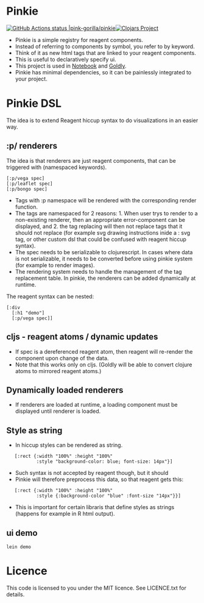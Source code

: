 # Pinkie
 [![GitHub Actions status |pink-gorilla/pinkie](https://github.com/pink-gorilla/pinkie/workflows/CI/badge.svg)](https://github.com/pink-gorilla/pinkie/actions?workflow=CI)[![Clojars Project](https://img.shields.io/clojars/v/org.pinkgorilla/pinkie.svg)](https://clojars.org/org.pinkgorilla/pinkie)

- Pinkie is a simple registry for reagent components. 
- Instead of referring to components by symbol, you refer to by keyword.
- Think of it as new html tags that are linked to your reagent components.
- This is useful to declaratively specify ui. 
- This project is used in [Notebook](https://github.com/pink-gorilla/gorilla-notebook) and [Goldly](https://github.com/pink-gorilla/goldly).
- Pinkie has minimal dependencies, so it can be painlessly integrated to your project. 


# Pinkie DSL

The idea is to extend Reagent hiccup syntax to do visualizations in an easier way.

## :p/ renderers

The idea is that renderers are just reagent components, that can be triggered with (namespaced keywords). 

```  
[:p/vega spec]
[:p/leaflet spec]
[:p/bongo spec]
```

- Tags with :p namespace will be rendered with the corresponding render function.
- The tags are namespaced for 2 reasons: 1. When user trys to render to a non-existing renderer, then an appropriate error-component can be displayed, and 2. the tag replacing will then not replace tags that it should not replace (for example svg drawing instructions inide a : svg tag, or other custom dsl that could be confused with reagent hiccup syntax).  
- The spec needs to be serializable to clojurescript. In cases where data is not serializable, it needs to be converted before using pinkie system (for example to render images). 
- The rendering system needs to handle the management of the tag replacement table. In pinkie, the renderers can be added dynamically at runtime. 

The reagent syntax can be nested:

```  
[:div
  [:h1 "demo"] 
  [:p/vega spec]]
```

## cljs - reagent atoms / dynamic updates

- If spec is a dereferenced reagent atom, then reagent will re-render the
  component upon change of the data. 
- Note that this works only on cljs. (Goldly will be able to convert 
  clojure atoms to mirrored reagent atoms.)

## Dynamically loaded renderers

- If renderers are loaded at runtime, a loading component must
be displayed until renderer is loaded.


## Style as string

- In hiccup styles can be rendered as string.
```
   [:rect {:width "100%" :height "100%"
           :style "background-color: blue; font-size: 14px"}]
```
- Such syntax is not accepted by reagent though, but it should
- Pinkie will therefore preprocess this data, so that reagent gets this:
``` 
   [:rect {:width "100%" :height "100%"
           :style {:background-color "blue" :font-size "14px"}}]
```
- This is important for certain libraris that define styles as strings
  (happens for example in R html output). 

## ui demo

`lein demo`



# Licence

This code is licensed to you under the MIT licence. See LICENCE.txt for details.
